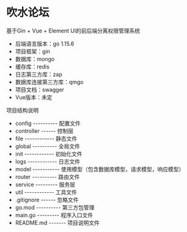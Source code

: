 # 吹水论坛
基于Gin + Vue + Element UI的前后端分离权限管理系统

* 后端语言版本：go 1.15.6
* 项目框架：gin
* 数据库：mongo
* 缓存库：redis
* 日志第三方库：zap
* 数据库连接第三方库：qmgo
* 项目文档：swagger
* Vue版本：未定

项目结构说明
* config ---------- 配置文件
* controller ------ 控制层
* file ------------ 静态文件
* global ---------- 全局文件
* init ------------ 初始化文件
* logs ------------ 日志文件
* model ----------- 使用模型（包含数据库模型，请求模型，响应模型）
* router ---------- 路由文件
* service --------- 服务层
* util ------------ 工具文件
* .gitignore ------ 忽略文件
* go.mod ---------- 第三方包管理
* main.go --------- 程序入口文件
* README.md ------- 项目说明文件
